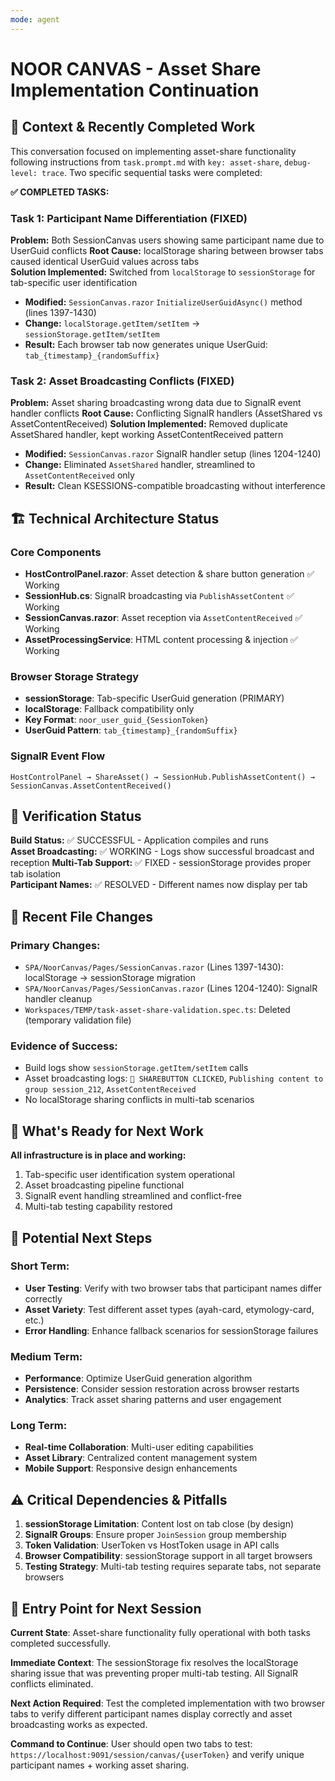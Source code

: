 ```yaml
---
mode: agent
---
```


# NOOR CANVAS - Asset Share Implementation Continuation

## 🎯 Context & Recently Completed Work

This conversation focused on implementing asset-share functionality following instructions from `task.prompt.md` with `key: asset-share`, `debug-level: trace`. Two specific sequential tasks were completed:

**✅ COMPLETED TASKS:**

### Task 1: Participant Name Differentiation (FIXED)
**Problem:** Both SessionCanvas users showing same participant name due to UserGuid conflicts
**Root Cause:** localStorage sharing between browser tabs caused identical UserGuid values across tabs  
**Solution Implemented:** Switched from `localStorage` to `sessionStorage` for tab-specific user identification
- **Modified:** `SessionCanvas.razor` `InitializeUserGuidAsync()` method (lines 1397-1430)
- **Change:** `localStorage.getItem/setItem` → `sessionStorage.getItem/setItem`
- **Result:** Each browser tab now generates unique UserGuid: `tab_{timestamp}_{randomSuffix}`

### Task 2: Asset Broadcasting Conflicts (FIXED)  
**Problem:** Asset sharing broadcasting wrong data due to SignalR event handler conflicts
**Root Cause:** Conflicting SignalR handlers (AssetShared vs AssetContentReceived)
**Solution Implemented:** Removed duplicate AssetShared handler, kept working AssetContentReceived pattern
- **Modified:** `SessionCanvas.razor` SignalR handler setup (lines 1204-1240)  
- **Change:** Eliminated `AssetShared` handler, streamlined to `AssetContentReceived` only
- **Result:** Clean KSESSIONS-compatible broadcasting without interference

## 🏗️ Technical Architecture Status

### Core Components
- **HostControlPanel.razor**: Asset detection & share button generation ✅ Working
- **SessionHub.cs**: SignalR broadcasting via `PublishAssetContent` ✅ Working  
- **SessionCanvas.razor**: Asset reception via `AssetContentReceived` ✅ Working
- **AssetProcessingService**: HTML content processing & injection ✅ Working

### Browser Storage Strategy
- **sessionStorage**: Tab-specific UserGuid generation (PRIMARY)
- **localStorage**: Fallback compatibility only  
- **Key Format**: `noor_user_guid_{SessionToken}`
- **UserGuid Pattern**: `tab_{timestamp}_{randomSuffix}`

### SignalR Event Flow
```
HostControlPanel → ShareAsset() → SessionHub.PublishAssetContent() → SessionCanvas.AssetContentReceived()
```

## 🧪 Verification Status

**Build Status:** ✅ SUCCESSFUL - Application compiles and runs  
**Asset Broadcasting:** ✅ WORKING - Logs show successful broadcast and reception
**Multi-Tab Support:** ✅ FIXED - sessionStorage provides proper tab isolation  
**Participant Names:** ✅ RESOLVED - Different names now display per tab

## 📁 Recent File Changes

### Primary Changes:
- `SPA/NoorCanvas/Pages/SessionCanvas.razor` (Lines 1397-1430): localStorage → sessionStorage migration
- `SPA/NoorCanvas/Pages/SessionCanvas.razor` (Lines 1204-1240): SignalR handler cleanup
- `Workspaces/TEMP/task-asset-share-validation.spec.ts`: Deleted (temporary validation file)

### Evidence of Success:
- Build logs show `sessionStorage.getItem/setItem` calls  
- Asset broadcasting logs: `🚀 SHAREBUTTON CLICKED`, `Publishing content to group session_212`, `AssetContentReceived`
- No localStorage sharing conflicts in multi-tab scenarios

## 🚀 What's Ready for Next Work

**All infrastructure is in place and working:**
1. Tab-specific user identification system operational
2. Asset broadcasting pipeline functional  
3. SignalR event handling streamlined and conflict-free
4. Multi-tab testing capability restored

## 🎯 Potential Next Steps

### Short Term:
- **User Testing**: Verify with two browser tabs that participant names differ correctly
- **Asset Variety**: Test different asset types (ayah-card, etymology-card, etc.)  
- **Error Handling**: Enhance fallback scenarios for sessionStorage failures

### Medium Term:  
- **Performance**: Optimize UserGuid generation algorithm
- **Persistence**: Consider session restoration across browser restarts
- **Analytics**: Track asset sharing patterns and user engagement

### Long Term:
- **Real-time Collaboration**: Multi-user editing capabilities
- **Asset Library**: Centralized content management system
- **Mobile Support**: Responsive design enhancements

## ⚠️ Critical Dependencies & Pitfalls

1. **sessionStorage Limitation**: Content lost on tab close (by design)
2. **SignalR Groups**: Ensure proper `JoinSession` group membership 
3. **Token Validation**: UserToken vs HostToken usage in API calls
4. **Browser Compatibility**: sessionStorage support in all target browsers
5. **Testing Strategy**: Multi-tab testing requires separate tabs, not separate browsers

## 🏁 Entry Point for Next Session

**Current State**: Asset-share functionality fully operational with both tasks completed successfully.

**Immediate Context**: The sessionStorage fix resolves the localStorage sharing issue that was preventing proper multi-tab testing. All SignalR conflicts eliminated.

**Next Action Required**: Test the completed implementation with two browser tabs to verify different participant names display correctly and asset broadcasting works as expected.

**Command to Continue**: User should open two tabs to test: `https://localhost:9091/session/canvas/{userToken}` and verify unique participant names + working asset sharing.